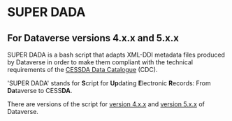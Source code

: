 # SUPER DADA

## For Dataverse versions 4.x.x and 5.x.x

SUPER DADA is a bash script that adapts XML-DDI metadata files produced by Dataverse in order to make them compliant with the technical requirements of the [CESSDA Data Catalogue](https://datacatalogue.cessda.eu/) (CDC).

'SUPER DADA' stands for **S**cript for **Up**dating **E**lectronic **R**ecords: From **Da**taverse to CESS**DA**.

There are versions of the script for [version 4.x.x](https://bitbucket.org/cessda/cessda.code.dataverse/src/master/SUPER_DADA_DV_4/) and [version 5.x.x](https://bitbucket.org/cessda/cessda.code.dataverse/src/master/SUPER_DADA_DV_5/) of Dataverse.

